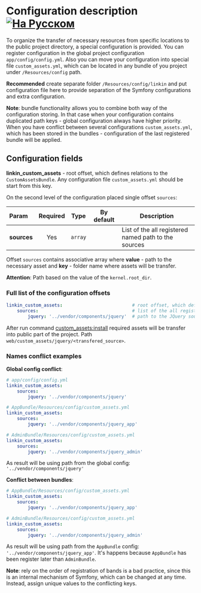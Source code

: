 Configuration description [![На Русском](https://img.shields.io/badge/Перейти_на-Русский-green.svg?style=flat-square)](../ru/config_description.md)
=========================

To organize the transfer of necessary resources from specific locations to the public project directory, a special
configuration is provided. You can register configuration in the global project configuration `app/config/config.yml`.
Also you can move your configuration into special file `custom_assets.yml`, which can be located in any bundle of
you project under `/Resources/config` path.

**Recommended** create separate folder `/Resources/config/linkin` and put configuration file here to provide separation
of the Symfony configurations and extra configuration.

**Note**: bundle functionality allows you to combine both way of the configuration storing. In that case when your
configuration contains duplicated path keys - global configuration always have higher priority. When you have conflict
between several configurations `custom_assets.yml`, which has been stored in the bundles - configuration of the last
registered bundle will be applied.

Configuration fields
--------------------

**linkin_custom_assets** - root offset, which defines relations to the `CustomAssetsBundle`.
Any configuration file `custom_assets.yml` should be start from this key.

On the second level of the configuration placed single offset `sources`:

| Param       | Required  | Type    | By default | Description                                                |
|:------------|:---------:|:-------:|:----------:|------------------------------------------------------------|
| **sources** | Yes       | `array` |            | List of the all registered named path to the sources       |

Offset `sources` contains associative array where **value** - path to the necessary asset and
**key** - folder name where assets will be transfer.

**Attention**: Path based on the value of the `kernel.root_dir`.

### Full list of the configuration offsets

```yaml
linkin_custom_assets:                          # root offset, which defines relations to the CustomAssetsBundle
    sources:                                   # list of the all registered named path to the sources
        jquery: '../vendor/components/jquery'  # path to the JQuery source, which will be transfer into jquery folder
```

After run command [custom_assets:install](./command_install.md) required assets will be transfer into public part
of the project. Path `web/custom_assets/jquery/<transfered_source>`.

### Names conflict examples

**Global config conflict**:

```yaml
# app/config/config.yml
linkin_custom_assets:
    sources:
        jquery: '../vendor/components/jquery'
```

```yaml
# AppBundle/Resources/config/custom_assets.yml
linkin_custom_assets:
    sources:
        jquery: '../vendor/components/jquery_app'
```

```yaml
# AdminBundle/Resources/config/custom_assets.yml
linkin_custom_assets:
    sources:
        jquery: '../vendor/components/jquery_admin'
```

As result will be using path from the global config: `'../vendor/components/jquery'`

**Conflict between bundles**:

```yaml
# AppBundle/Resources/config/custom_assets.yml
linkin_custom_assets:
    sources:
        jquery: '../vendor/components/jquery_app'
```

```yaml
# AdminBundle/Resources/config/custom_assets.yml
linkin_custom_assets:
    sources:
        jquery: '../vendor/components/jquery_admin'
```

As result will be using path from the `AppBundle` config: `'../vendor/components/jquery_app'`.
It's happens because `AppBundle` has been register later than `AdminBundle`.

**Note**: rely on the order of registration of bands is a bad practice, since this is an internal mechanism of Symfony,
which can be changed at any time. Instead, assign unique values to the conflicting keys.
